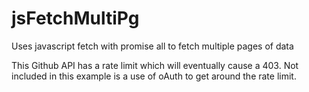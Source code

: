 # jsFetchMultiPg
Uses javascript fetch with promise all to fetch multiple pages of data 

This Github API has a rate limit which will eventually cause a 403.  Not included in this example is a use of oAuth to get around the rate limit.
